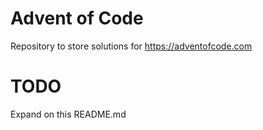 # Advent of Code
Repository to store solutions for <https://adventofcode.com>

# TODO
Expand on this README.md

